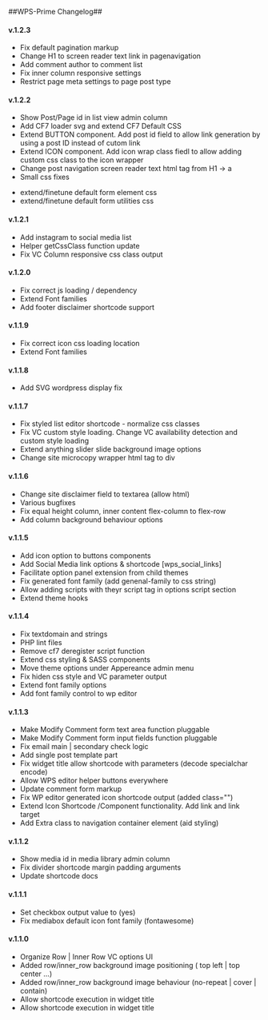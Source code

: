 ##WPS-Prime Changelog##
#### v.1.2.3
* Fix default pagination markup
* Change H1 to screen reader text link in pagenavigation
* Add comment author to comment list
* Fix inner column responsive settings
* Restrict page meta settings to page post type

#### v.1.2.2
* Show Post/Page id in list view admin column 
* Add CF7 loader svg and extend CF7 Default CSS
* Extend BUTTON component. Add post id field to allow link generation by using a post ID instead of cutom link
* Extend ICON component. Add icon wrap class fiedl to allow adding custom css class to the icon wrapper
* Change post navigation screen reader text html tag from H1 -> a
* Small css fixes
 - extend/finetune default form element css
 - extend/finetune default form utilities css


#### v.1.2.1
* Add instagram to social media list
* Helper getCssClass function update
* Fix VC Column responsive css class output

#### v.1.2.0
* Fix correct js loading / dependency
* Extend Font families
* Add footer disclaimer shortcode support

#### v.1.1.9
* Fix correct icon css loading location
* Extend Font families

#### v.1.1.8
* Add SVG wordpress display fix

#### v.1.1.7
* Fix styled list editor shortcode - normalize css classes
* Fix VC custom style loading. Change VC availability detection and custom style loading
* Extend anything slider slide background image options
* Change site microcopy wrapper html tag to div

#### v.1.1.6
* Change site disclaimer field to textarea (allow html)
* Various bugfixes
* Fix equal height column, inner content flex-column to flex-row
* Add column background behaviour options

#### v.1.1.5
* Add icon option to buttons components
* Add Social Media link options & shortcode [wps_social_links]
* Facilitate option panel extension from child themes
* Fix generated font family (add genenal-family to css string)
* Allow adding scripts with theyr script tag in options script section
* Extend theme hooks

#### v.1.1.4
* Fix textdomain and strings
* PHP lint files
* Remove cf7 deregister script function
* Extend css styling & SASS components
* Move theme options under Appereance admin menu
* Fix hiden css style and VC parameter output
* Extend font family options
* Add font family control to wp editor

#### v.1.1.3
* Make Modify Comment form text area function pluggable
* Make Modify Comment form input fields function pluggable
* Fix email main | secondary check logic
* Add single post template part
* Fix widget title allow shortcode with parameters (decode specialchar encode)
* Allow WPS editor helper buttons everywhere
* Update comment form markup
* Fix WP editor generated icon shortcode output (added class="")
* Extend Icon Shortcode /Component functionality. Add link and link target
* Add Extra class to navigation container element (aid styling)

#### v.1.1.2
* Show media id in media library admin column 
* Fix divider shortcode margin padding arguments
* Update shortcode docs

#### v.1.1.1
* Set checkbox output value to (yes) 
* Fix mediabox default icon font family (fontawesome)

#### v.1.1.0
* Organize Row | Inner Row VC options UI
* Added row/inner_row background image positioning ( top left | top center ...)
* Added row/inner_row background image behaviour (no-repeat | cover | contain)
* Allow shortcode execution in widget title
* Allow shortcode execution in widget title